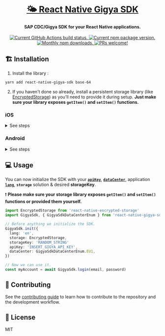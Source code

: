 <h1 align="center">
  <a href="https://github.com/colorfy-software/react-native-gigya-sdk" target="_blank" rel="noopener noreferrer">
    🌤 React Native Gigya SDK
  </a>
</h1>

<h4 align="center">
  <strong>SAP CDC/Gigya SDK for your React Native applications.</strong>
</h4>

<p align="center">
  <a href="https://github.com/colorfy-software/react-native-gigya-sdk/actions">
    <img src="https://github.com/colorfy-software/react-native-gigya-sdk/workflows/Test%20Suite/badge.svg?branch=main" alt="Current GitHub Actions build status." />
  </a>
  <a href="https://www.npmjs.org/package/react-native-gigya-sdk">
    <img src="https://badge.fury.io/js/react-native-gigya-sdk.svg" alt="Current npm package version." />
  </a>
  <a href="https://www.npmjs.org/package/react-native-gigya-sdk">
    <img src="https://img.shields.io/npm/dm/react-native-gigya-sdk.svg?maxAge=2592000" alt="Monthly npm downloads." />
  </a>
  <a href="https://colorfy-software.gitbook.io/react-native-gigya-sdk/contributing">
    <img src="https://img.shields.io/badge/PRs-welcome-brightgreen.svg" alt="PRs welcome!" />
  </a>
</p>

## 🏗️ Installation

1. Install the library :

```sh
yarn add react-native-gigya-sdk base-64
```

2. If you haven't done so already, install a persistent storage library (like [EncryptedStorage](https://github.com/emeraldsanto/react-native-encrypted-storage)) as you'll need to provide it during setup. **Just make sure your library exposes `getItem()` and `setItem()` functions.**

### iOS

<details>
<summary>See steps</summary>
<br>
  
1. Add the following line to your `ios/Podfile`:

```sh
pod 'Gigya'
```

2. From `/ios`, run:

```sh
pod install
```

3. If you don't already have a Swift file in your project, via Xcode, create a `.swift` file (ie: `Bridge.swift`) in your Xcode workspace and accept to `Create Bridging Header`:

```swift
//
//  Bridge.swift
//  GigyaSdkExample
//

import Foundation

```

1. If you're planing on providing social login, search for the "Facebook", "Google", etc section and follow [the full documentation](https://help.sap.com/docs/SAP_CUSTOMER_DATA_CLOUD/8b8d6fffe113457094a17701f63e3d6a/415424b570b21014bbc5a10ce4041860.html?locale=en-US) to install and set up its SDK. You can then open Xcode and add its `Wrapper.swift` file to your target (inside **Compile Sources** from the **Build Phases** tab) to handle the communication with the Gigya SDK. The file is available inside the `GigyaProviders.zip` asset that comes with each [`gigya-swift-sdk` release](https://github.com/SAP/gigya-swift-sdk/releases).
</details>

### Android

<details>
<summary>See steps</summary>
<br>

1. Add the desired Gigya SDK version to your `android/build.gradle`:

```graddle
buildscript {
    ext {
      gigyaCoreSdkVersion = "7.1.1"
    }
}
```

2. If you're planing on providing social login, search for the "Facebook", "Google", etc section and follow [the full documentation](https://help.sap.com/docs/SAP_CUSTOMER_DATA_CLOUD/8b8d6fffe113457094a17701f63e3d6a/4142e7a870b21014bbc5a10ce4041860.html?locale=en-US) to install and set up the social provider SDK.
</details>

## 💻 Usage

You can now initialize the SDK with your [**`apiKey`**](https://help.sap.com/docs/SAP_CUSTOMER_DATA_CLOUD/8b8d6fffe113457094a17701f63e3d6a/4143211270b21014bbc5a10ce4041860.html?locale=en-US#api-key-and-site-setup),
[**`dataCenter`**](https://help.sap.com/viewer/8b8d6fffe113457094a17701f63e3d6a/LATEST/en-US/41573b6370b21014bbc5a10ce4041860.html), application
[**`lang`**](https://help.sap.com/docs/SAP_CUSTOMER_DATA_CLOUD/8b8d6fffe113457094a17701f63e3d6a/4141d83470b21014bbc5a10ce4041860.html?locale=en-US#language-support),
**`storage`** solution & desired **storageKey**.

❗ **Please make sure your storage library exposes `getItem()` and `setItem()` functions or provided them yourself.**



```ts
import EncryptedStorage from 'react-native-encrypted-storage'
import GigyaSdk, { GigyaSdkDataCenterEnum } from 'react-native-gigya-sdk'

// Before anything we initialize the SDK.
GigyaSdk.init({
  lang: 'en',
  storage: EncryptedStorage,
  storageKey: 'RANDOM_STRING'
  apiKey: 'INSERT_GIGYA_API_KEY',
  dataCenter: GigyaSdkDataCenterEnum.EU1,
})

// Now we can use it.
const myAccount = await GigyaSdk.login(email, password)
```

## 🤝 Contributing

See the [contributing guide](CONTRIBUTING.md) to learn how to contribute to the repository and the development workflow.

## 📰 License

MIT
